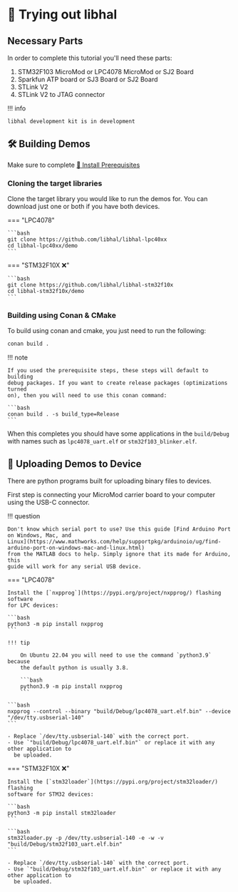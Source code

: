 # 🚀 Trying out libhal

## Necessary Parts

In order to complete this tutorial you'll need these parts:

1. STM32F103 MicroMod or LPC4078 MicroMod or SJ2 Board
1. Sparkfun ATP board or SJ3 Board or SJ2 Board
1. STLink V2
1. STLink V2 to JTAG connector

!!! info

    libhal development kit is in development

## 🛠️ Building Demos

Make sure to complete [🧰 Install Prerequisites](prerequisites.md)

### Cloning the target libraries

Clone the target library you would like to run the demos for. You can download
just one or both if you have both devices.

=== "LPC4078"

    ```bash
    git clone https://github.com/libhal/libhal-lpc40xx
    cd libhal-lpc40xx/demo
    ```

=== "STM32F10X ❌"

    ```bash
    git clone https://github.com/libhal/libhal-stm32f10x
    cd libhal-stm32f10x/demo
    ```

### Building using Conan & CMake

To build using conan and cmake, you just need to run the following:

```bash
conan build .
```

!!! note

    If you used the prerequisite steps, these steps will default to building
    debug packages. If you want to create release packages (optimizations turned
    on), then you will need to use this conan command:

    ```bash
    conan build . -s build_type=Release
    ```

When this completes you should have some applications in the `build/Debug` with
names such as `lpc4078_uart.elf` or `stm32f103_blinker.elf`.

## 💾 Uploading Demos to Device

There are python programs built for uploading binary files to devices.

First step is connecting your MicroMod carrier board to your computer using the
USB-C connector.

!!! question

    Don't know which serial port to use? Use this guide [Find Arduino Port
    on Windows, Mac, and
    Linux](https://www.mathworks.com/help/supportpkg/arduinoio/ug/find-arduino-port-on-windows-mac-and-linux.html)
    from the MATLAB docs to help. Simply ignore that its made for Arduino, this
    guide will work for any serial USB device.

=== "LPC4078"

    Install the [`nxpprog`](https://pypi.org/project/nxpprog/) flashing software
    for LPC devices:

    ```bash
    python3 -m pip install nxpprog
    ```

    !!! tip

        On Ubuntu 22.04 you will need to use the command `python3.9` because
        the default python is usually 3.8.

        ```bash
        python3.9 -m pip install nxpprog
        ```

    ```bash
    nxpprog --control --binary "build/Debug/lpc4078_uart.elf.bin" --device "/dev/tty.usbserial-140"
    ```

    - Replace `/dev/tty.usbserial-140` with the correct port.
    - Use `"build/Debug/lpc4078_uart.elf.bin"` or replace it with any other application to
      be uploaded.

=== "STM32F10X ❌"

    Install the [`stm32loader`](https://pypi.org/project/stm32loader/) flashing
    software for STM32 devices:

    ```bash
    python3 -m pip install stm32loader
    ```

    ```bash
    stm32loader.py -p /dev/tty.usbserial-140 -e -w -v "build/Debug/stm32f103_uart.elf.bin"
    ```

    - Replace `/dev/tty.usbserial-140` with the correct port.
    - Use `"build/Debug/stm32f103_uart.elf.bin"` or replace it with any other application to
      be uploaded.
